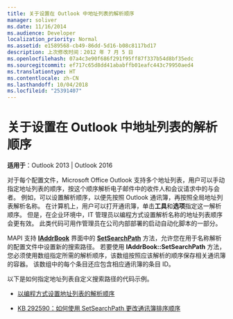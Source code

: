 ```yaml
---
title: 关于设置在 Outlook 中地址列表的解析顺序
manager: soliver
ms.date: 11/16/2014
ms.audience: Developer
localization_priority: Normal
ms.assetid: e1589568-cb49-86dd-5d16-b08c8117bd17
description: 上次修改时间：2012 年 7 月 5 日
ms.openlocfilehash: 07a4c3e90f686f291f95ff87f337b54d8bf35edc
ms.sourcegitcommit: ef717c65d8dd41ababffb01eafc443c79950aed4
ms.translationtype: HT
ms.contentlocale: zh-CN
ms.lasthandoff: 10/04/2018
ms.locfileid: "25391407"
---
```

# <a name="about-setting-the-resolution-order-for-address-lists-in-outlook"></a>关于设置在 Outlook 中地址列表的解析顺序

  
  
**适用于**：Outlook 2013 | Outlook 2016 
  
对于每个配置文件，Microsoft Office Outlook 支持多个地址列表，用户可以手动指定地址列表的顺序，按这个顺序解析电子邮件中的收件人和会议请求中的与会者。 例如，可以设置解析顺序，以便先按照 Outlook 通讯簿，再按照全局地址列表解析名称。 在计算机上，用户可以打开通讯簿，单击**工具**和**选项**指定这一解析顺序。 但是，在企业环境中，IT 管理员以编程方式设置解析名称的地址列表顺序会更有效。 此类代码可用作管理员在公司内部部署的启动自动化脚本的一部分。 
  
MAPI 支持 **[IAddrBook](iaddrbookimapiprop.md)** 界面中的 **[SetSearchPath](iaddrbook-getsearchpath.md)** 方法，允许您在用于名称解析的配置文件中设置新的搜索路径。 若要使用 **IAddrBook::SetSearchPath** 方法，您必须使用数组指定所需的解析顺序，该数组按照应该解析的顺序保存相关通讯簿的容器。 该数组中的每个条目还应包含相应通讯簿的条目 ID。 
  
以下是如何指定地址列表自定义搜索路径的代码示例。
  
- [以编程方式设置地址列表的解析顺序](how-to-programmatically-set-the-resolution-order-for-address-lists.md)
    
- [KB 292590：如何使用 SetSearchPath 更改通讯簿排序顺序](https://support.microsoft.com/kb/292590)
    

